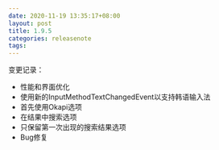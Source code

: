 ```yaml
---
date: 2020-11-19 13:35:17+08:00
layout: post
title: 1.9.5
categories: releasenote
tags: 
---
```


变更记录：

* 性能和界面优化
* 使用新的InputMethodTextChangedEvent以支持韩语输入法
* 首先使用Okapi选项
* 在结果中搜索选项
* 只保留第一次出现的搜索结果选项
* Bug修复